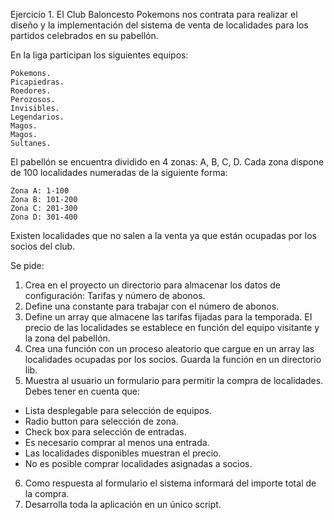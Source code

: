Ejercicio 1.
EI Club Baloncesto Pokemons nos contrata para realizar el diseño y la implementación del sistema de venta de localidades para los partidos celebrados en su pabellón.

En la liga participan los siguientes equipos:

    Pokemons.
    Picapiedras.
    Roedores.
    Perozosos.
    Invisibles.
    Legendarios.
    Magos. 
    Magos.
    Sultanes.

El pabellón se encuentra dividido en 4 zonas: A, B, C, D.
Cada zona dispone de 100 localidades numeradas de la siguiente forma:

    Zona A: 1-100
    Zona B: 101-200
    Zona C: 201-300
    Zona D: 301-400

Existen localidades que no salen a la venta ya que están ocupadas por los socios del club.

Se pide:

1. Crea en el proyecto un directorio para almacenar los datos de configuración: Tarifas y número de abonos.
2. Define una constante para trabajar con el número de abonos.
3. Define un array que almacene las tarifas fijadas para la temporada. EI precio de las localidades se establece en función del equipo visitante y la zona del pabellón.
4. Crea una función con un proceso aleatorio que cargue en un array las localidades ocupadas por los socios. Guarda la función en un directorio lib.
5. Muestra al usuario un formulario para permitir la compra de localidades. Debes tener en cuenta que:

- Lista desplegable para selección de equipos.
- Radio button para selección de zona.
- Check box para selección de entradas.
- Es necesario comprar al menos una entrada.
- Las localidades disponibles muestran el precio.
- No es posible comprar localidades asignadas a socios.

6. Como respuesta al formulario el sistema informará del importe total de la compra.
7. Desarrolla toda la aplicación en un único script.
